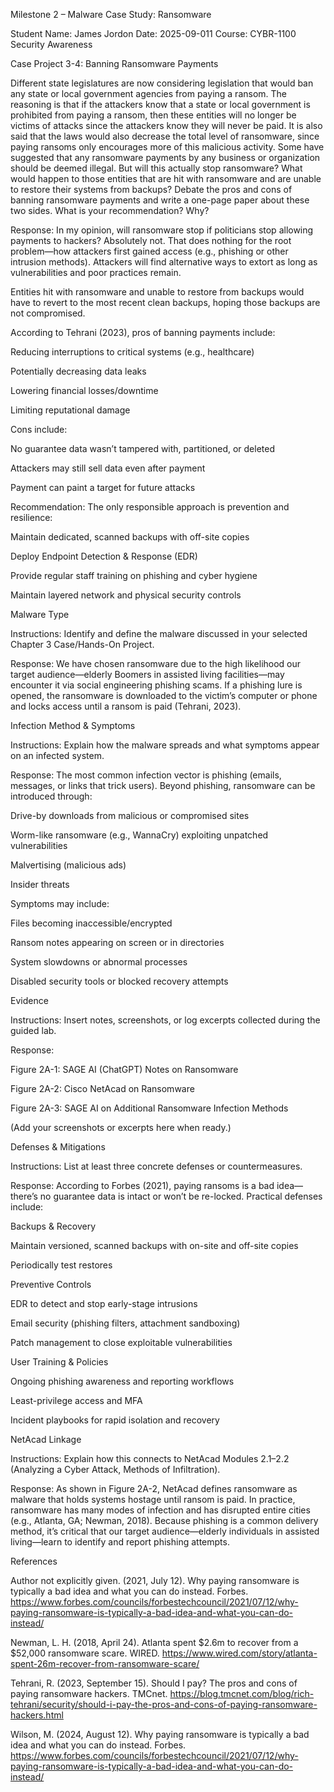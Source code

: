 Milestone 2 – Malware Case Study: Ransomware

Student Name: James Jordon
Date: 2025-09-011
Course: CYBR-1100 Security Awareness

Case Project 3-4: Banning Ransomware Payments

Different state legislatures are now considering legislation that would ban any state or local government agencies from paying a ransom. The reasoning is that if the attackers know that a state or local government is prohibited from paying a ransom, then these entities will no longer be victims of attacks since the attackers know they will never be paid. It is also said that the laws would also decrease the total level of ransomware, since paying ransoms only encourages more of this malicious activity. Some have suggested that any ransomware payments by any business or organization should be deemed illegal. But will this actually stop ransomware? What would happen to those entities that are hit with ransomware and are unable to restore their systems from backups? Debate the pros and cons of banning ransomware payments and write a one-page paper about these two sides. What is your recommendation? Why?

Response:
In my opinion, will ransomware stop if politicians stop allowing payments to hackers? Absolutely not. That does nothing for the root problem—how attackers first gained access (e.g., phishing or other intrusion methods). Attackers will find alternative ways to extort as long as vulnerabilities and poor practices remain.

Entities hit with ransomware and unable to restore from backups would have to revert to the most recent clean backups, hoping those backups are not compromised.

According to Tehrani (2023), pros of banning payments include:

Reducing interruptions to critical systems (e.g., healthcare)

Potentially decreasing data leaks

Lowering financial losses/downtime

Limiting reputational damage

Cons include:

No guarantee data wasn’t tampered with, partitioned, or deleted

Attackers may still sell data even after payment

Payment can paint a target for future attacks

Recommendation:
The only responsible approach is prevention and resilience:

Maintain dedicated, scanned backups with off-site copies

Deploy Endpoint Detection & Response (EDR)

Provide regular staff training on phishing and cyber hygiene

Maintain layered network and physical security controls

Malware Type

Instructions: Identify and define the malware discussed in your selected Chapter 3 Case/Hands-On Project.

Response:
We have chosen ransomware due to the high likelihood our target audience—elderly Boomers in assisted living facilities—may encounter it via social engineering phishing scams. If a phishing lure is opened, the ransomware is downloaded to the victim’s computer or phone and locks access until a ransom is paid (Tehrani, 2023).

Infection Method & Symptoms

Instructions: Explain how the malware spreads and what symptoms appear on an infected system.

Response:
The most common infection vector is phishing (emails, messages, or links that trick users). Beyond phishing, ransomware can be introduced through:

Drive-by downloads from malicious or compromised sites

Worm-like ransomware (e.g., WannaCry) exploiting unpatched vulnerabilities

Malvertising (malicious ads)

Insider threats

Symptoms may include:

Files becoming inaccessible/encrypted

Ransom notes appearing on screen or in directories

System slowdowns or abnormal processes

Disabled security tools or blocked recovery attempts

Evidence

Instructions: Insert notes, screenshots, or log excerpts collected during the guided lab.

Response:

Figure 2A-1: SAGE AI (ChatGPT) Notes on Ransomware

Figure 2A-2: Cisco NetAcad on Ransomware

Figure 2A-3: SAGE AI on Additional Ransomware Infection Methods

(Add your screenshots or excerpts here when ready.)

Defenses & Mitigations

Instructions: List at least three concrete defenses or countermeasures.

Response:
According to Forbes (2021), paying ransoms is a bad idea—there’s no guarantee data is intact or won’t be re-locked. Practical defenses include:

Backups & Recovery

Maintain versioned, scanned backups with on-site and off-site copies

Periodically test restores

Preventive Controls

EDR to detect and stop early-stage intrusions

Email security (phishing filters, attachment sandboxing)

Patch management to close exploitable vulnerabilities

User Training & Policies

Ongoing phishing awareness and reporting workflows

Least-privilege access and MFA

Incident playbooks for rapid isolation and recovery

NetAcad Linkage

Instructions: Explain how this connects to NetAcad Modules 2.1–2.2 (Analyzing a Cyber Attack, Methods of Infiltration).

Response:
As shown in Figure 2A-2, NetAcad defines ransomware as malware that holds systems hostage until ransom is paid. In practice, ransomware has many modes of infection and has disrupted entire cities (e.g., Atlanta, GA; Newman, 2018). Because phishing is a common delivery method, it’s critical that our target audience—elderly individuals in assisted living—learn to identify and report phishing attempts.

References

Author not explicitly given. (2021, July 12). Why paying ransomware is typically a bad idea and what you can do instead. Forbes. https://www.forbes.com/councils/forbestechcouncil/2021/07/12/why-paying-ransomware-is-typically-a-bad-idea-and-what-you-can-do-instead/

Newman, L. H. (2018, April 24). Atlanta spent $2.6m to recover from a $52,000 ransomware scare. WIRED. https://www.wired.com/story/atlanta-spent-26m-recover-from-ransomware-scare/

Tehrani, R. (2023, September 15). Should I pay? The pros and cons of paying ransomware hackers. TMCnet. https://blog.tmcnet.com/blog/rich-tehrani/security/should-i-pay-the-pros-and-cons-of-paying-ransomware-hackers.html

Wilson, M. (2024, August 12). Why paying ransomware is typically a bad idea and what you can do instead. Forbes. https://www.forbes.com/councils/forbestechcouncil/2021/07/12/why-paying-ransomware-is-typically-a-bad-idea-and-what-you-can-do-instead/
